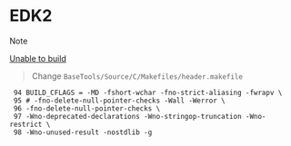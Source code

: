 # EDK2

> [!NOTE]
> [Unable to build](https://qiita.com/JugglerShu@github/items/7fdef7962d6c1fe5537c)

> Change `BaseTools/Source/C/Makefiles/header.makefile`
```
 94 BUILD_CFLAGS = -MD -fshort-wchar -fno-strict-aliasing -fwrapv \
 95 # -fno-delete-null-pointer-checks -Wall -Werror \
 96 -fno-delete-null-pointer-checks \
 97 -Wno-deprecated-declarations -Wno-stringop-truncation -Wno-restrict \
 98 -Wno-unused-result -nostdlib -g

```

